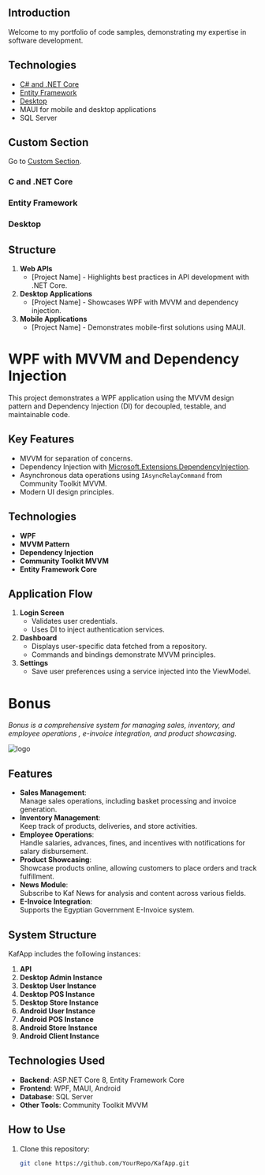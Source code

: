 
## Introduction  
Welcome to my portfolio of code samples, demonstrating my expertise in software development.  



## Technologies

- [C# and .NET Core](#csharp)
- [Entity Framework](##Entity)
- [Desktop](#desktop)
- MAUI for mobile and desktop applications  
- SQL Server  
<a name="#dd"></a>  
## Custom Section  
Go to [Custom Section](#dd).
### C and .NET Core
### Entity Framework
### Desktop
## Structure  
1. **Web APIs**  
   - [Project Name] - Highlights best practices in API development with .NET Core.  
2. **Desktop Applications**  
   - [Project Name] - Showcases WPF with MVVM and dependency injection.  
3. **Mobile Applications**  
   - [Project Name] - Demonstrates mobile-first solutions using MAUI.

# WPF with MVVM and Dependency Injection  

This project demonstrates a WPF application using the MVVM design pattern and Dependency Injection (DI) for decoupled, testable, and maintainable code.  

## Key Features  
- MVVM for separation of concerns.  
- Dependency Injection with [Microsoft.Extensions.DependencyInjection](https://learn.microsoft.com/en-us/dotnet/core/extensions/dependency-injection).  
- Asynchronous data operations using `IAsyncRelayCommand` from Community Toolkit MVVM.  
- Modern UI design principles.  

## Technologies  
- **WPF**  
- **MVVM Pattern**  
- **Dependency Injection**  
- **Community Toolkit MVVM**  
- **Entity Framework Core**  

## Application Flow  
1. **Login Screen**  
   - Validates user credentials.  
   - Uses DI to inject authentication services.  
2. **Dashboard**  
   - Displays user-specific data fetched from a repository.  
   - Commands and bindings demonstrate MVVM principles.  
3. **Settings**  
   - Save user preferences using a service injected into the ViewModel.
# **Bonus**  
*Bonus is a comprehensive system for managing sales, inventory, and employee operations , e-invoice integration, and product showcasing.*

![logo](https://raw.githubusercontent.com/hussienAmin/SamplesForRecruiters/refs/heads/main/1734443942560.jpg)
## **Features**  
- **Sales Management**:  
  Manage sales operations, including basket processing and invoice generation.  
- **Inventory Management**:  
  Keep track of products, deliveries, and store activities.  
- **Employee Operations**:  
  Handle salaries, advances, fines, and incentives with notifications for salary disbursement.  
- **Product Showcasing**:  
  Showcase products online, allowing customers to place orders and track fulfillment.  
- **News Module**:  
  Subscribe to Kaf News for analysis and content across various fields.  
- **E-Invoice Integration**:  
  Supports the Egyptian Government E-Invoice system.  

## **System Structure**  
KafApp includes the following instances:  
1. **API**  
2. **Desktop Admin Instance**  
3. **Desktop User Instance**  
4. **Desktop POS Instance**  
5. **Desktop Store Instance**  
6. **Android User Instance**  
7. **Android POS Instance**  
8. **Android Store Instance**  
9. **Android Client Instance**  

## **Technologies Used**  
- **Backend**: ASP.NET Core 8, Entity Framework Core  
- **Frontend**: WPF, MAUI, Android  
- **Database**: SQL Server  
- **Other Tools**: Community Toolkit MVVM  

## **How to Use**  
1. Clone this repository:  
   ```bash
   git clone https://github.com/YourRepo/KafApp.git
